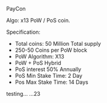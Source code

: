 
PayCon 

Algo: x13 PoW / PoS coin.

Specification:
- Total coins: 50 Million Total supply
- 250-50 Coins per PoW block
- PoW Algorithm: X13
- PoW + PoS Hybrid
- PoS interest 50% Annually
- PoS Min Stake Time: 2 Day
- Pos Max Stake Time: 14 Days


testing... ...23
